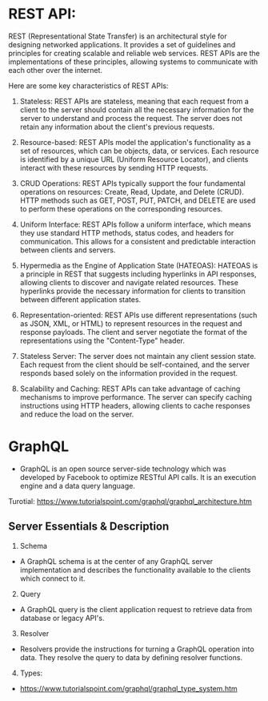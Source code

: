 # REST API: 
REST (Representational State Transfer) is an architectural style for designing networked applications. It provides a set of guidelines and principles for creating scalable and reliable web services. REST APIs are the implementations of these principles, allowing systems to communicate with each other over the internet.

Here are some key characteristics of REST APIs:

1. Stateless: REST APIs are stateless, meaning that each request from a client to the server should contain all the necessary information for the server to understand and process the request. The server does not retain any information about the client's previous requests.

2. Resource-based: REST APIs model the application's functionality as a set of resources, which can be objects, data, or services. Each resource is identified by a unique URL (Uniform Resource Locator), and clients interact with these resources by sending HTTP requests.

3. CRUD Operations: REST APIs typically support the four fundamental operations on resources: Create, Read, Update, and Delete (CRUD). HTTP methods such as GET, POST, PUT, PATCH, and DELETE are used to perform these operations on the corresponding resources.

4. Uniform Interface: REST APIs follow a uniform interface, which means they use standard HTTP methods, status codes, and headers for communication. This allows for a consistent and predictable interaction between clients and servers.

5. Hypermedia as the Engine of Application State (HATEOAS): HATEOAS is a principle in REST that suggests including hyperlinks in API responses, allowing clients to discover and navigate related resources. These hyperlinks provide the necessary information for clients to transition between different application states.

6. Representation-oriented: REST APIs use different representations (such as JSON, XML, or HTML) to represent resources in the request and response payloads. The client and server negotiate the format of the representations using the "Content-Type" header.

7. Stateless Server: The server does not maintain any client session state. Each request from the client should be self-contained, and the server responds based solely on the information provided in the request.

8. Scalability and Caching: REST APIs can take advantage of caching mechanisms to improve performance. The server can specify caching instructions using HTTP headers, allowing clients to cache responses and reduce the load on the server.

# GraphQL
- GraphQL is an open source server-side technology which was developed by Facebook to optimize RESTful API calls. It is an execution engine and a data query language.

Turotial: https://www.tutorialspoint.com/graphql/graphql_architecture.htm

## Server Essentials & Description
1. Schema
- A GraphQL schema is at the center of any GraphQL server implementation and describes the functionality available to the clients which connect to it.
2. Query
- A GraphQL query is the client application request to retrieve data from database or legacy API's.
3. Resolver
- Resolvers provide the instructions for turning a GraphQL operation into data. They resolve the query to data by defining resolver functions.

4. Types:
- https://www.tutorialspoint.com/graphql/graphql_type_system.htm